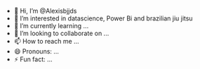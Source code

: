 - 👋 Hi, I’m @Alexisbjjds
- 👀 I’m interested in datascience, Power Bi and brazilian jiu jitsu 
- 🌱 I’m currently learning ...
- 💞️ I’m looking to collaborate on ...
- 📫 How to reach me ...
- 😄 Pronouns: ...
- ⚡ Fun fact: ...

<!---
Alexisbjjds/Alexisbjjds is a ✨ special ✨ repository because its `README.md` (this file) appears on your GitHub profile.
You can click the Preview link to take a look at your changes.
--->
